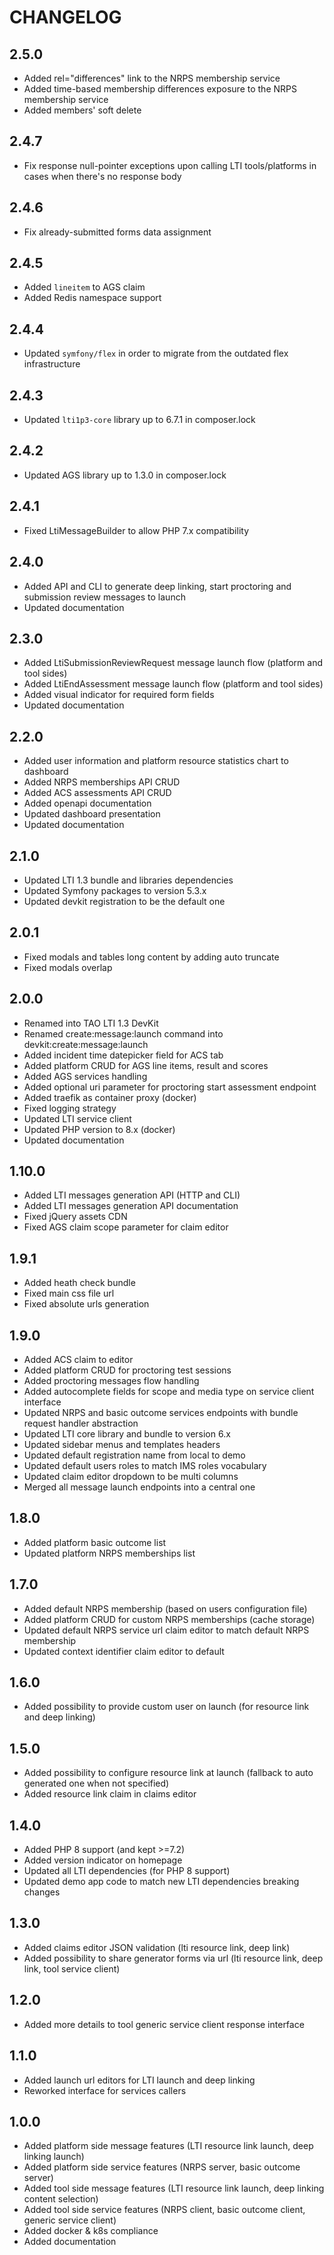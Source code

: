 CHANGELOG
=========

2.5.0
-----

* Added rel="differences" link to the NRPS membership service
* Added time-based membership differences exposure to the NRPS membership service
* Added members' soft delete

2.4.7
-----

* Fix response null-pointer exceptions upon calling LTI tools/platforms in cases when there's no response body

2.4.6
-----

* Fix already-submitted forms data assignment

2.4.5
-----
* Added `lineitem` to AGS claim
* Added Redis namespace support

2.4.4
-----
* Updated `symfony/flex` in order to migrate from the outdated flex infrastructure

2.4.3
-----

* Updated `lti1p3-core` library up to 6.7.1 in composer.lock


2.4.2
-----

* Updated AGS library up to 1.3.0 in composer.lock

2.4.1
-----

* Fixed LtiMessageBuilder to allow PHP 7.x compatibility

2.4.0
-----

* Added API and CLI to generate deep linking, start proctoring and submission review messages to launch
* Updated documentation

2.3.0
-----

* Added LtiSubmissionReviewRequest message launch flow (platform and tool sides)
* Added LtiEndAssessment message launch flow (platform and tool sides)
* Added visual indicator for required form fields
* Updated documentation

2.2.0
-----

* Added user information and platform resource statistics chart to dashboard
* Added NRPS memberships API CRUD
* Added ACS assessments API CRUD
* Added openapi documentation
* Updated dashboard presentation
* Updated documentation

2.1.0
-----

* Updated LTI 1.3 bundle and libraries dependencies
* Updated Symfony packages to version 5.3.x  
* Updated devkit registration to be the default one

2.0.1
-----

* Fixed modals and tables long content by adding auto truncate
* Fixed modals overlap

2.0.0
-----

* Renamed into TAO LTI 1.3 DevKit
* Renamed create:message:launch command into devkit:create:message:launch
* Added incident time datepicker field for ACS tab
* Added platform CRUD for AGS line items, result and scores
* Added AGS services handling
* Added optional uri parameter for proctoring start assessment endpoint
* Added traefik as container proxy (docker)
* Fixed logging strategy  
* Updated LTI service client
* Updated PHP version to 8.x (docker)
* Updated documentation

1.10.0
-----

* Added LTI messages generation API (HTTP and CLI)
* Added LTI messages generation API documentation
* Fixed jQuery assets CDN
* Fixed AGS claim scope parameter for claim editor

1.9.1
-----

* Added heath check bundle
* Fixed main css file url
* Fixed absolute urls generation

1.9.0
-----

* Added ACS claim to editor
* Added platform CRUD for proctoring test sessions
* Added proctoring messages flow handling  
* Added autocomplete fields for scope and media type on service client interface
* Updated NRPS and basic outcome services endpoints with bundle request handler abstraction
* Updated LTI core library and bundle to version 6.x
* Updated sidebar menus and templates headers
* Updated default registration name from local to demo  
* Updated default users roles to match IMS roles vocabulary
* Updated claim editor dropdown to be multi columns
* Merged all message launch endpoints into a central one

1.8.0
-----

* Added platform basic outcome list
* Updated platform NRPS memberships list

1.7.0
-----

* Added default NRPS membership (based on users configuration file)
* Added platform CRUD for custom NRPS memberships (cache storage)
* Updated default NRPS service url claim editor to match default NRPS membership
* Updated context identifier claim editor to default

1.6.0
-----

* Added possibility to provide custom user on launch (for resource link and deep linking)

1.5.0
-----

* Added possibility to configure resource link at launch (fallback to auto generated one when not specified)
* Added resource link claim in claims editor

1.4.0
-----

* Added PHP 8 support (and kept >=7.2)
* Added version indicator on homepage
* Updated all LTI dependencies (for PHP 8 support)
* Updated demo app code to match new LTI dependencies breaking changes

1.3.0
-----

* Added claims editor JSON validation (lti resource link, deep link)
* Added possibility to share generator forms via url (lti resource link, deep link, tool service client)

1.2.0
-----

* Added more details to tool generic service client response interface

1.1.0
-----

* Added launch url editors for LTI launch and deep linking
* Reworked interface for services callers

1.0.0
-----

* Added platform side message features (LTI resource link launch, deep linking launch)
* Added platform side service features (NRPS server, basic outcome server)
* Added tool side message features (LTI resource link launch, deep linking content selection)
* Added tool side service features (NRPS client, basic outcome client, generic service client)
* Added docker & k8s compliance
* Added documentation
